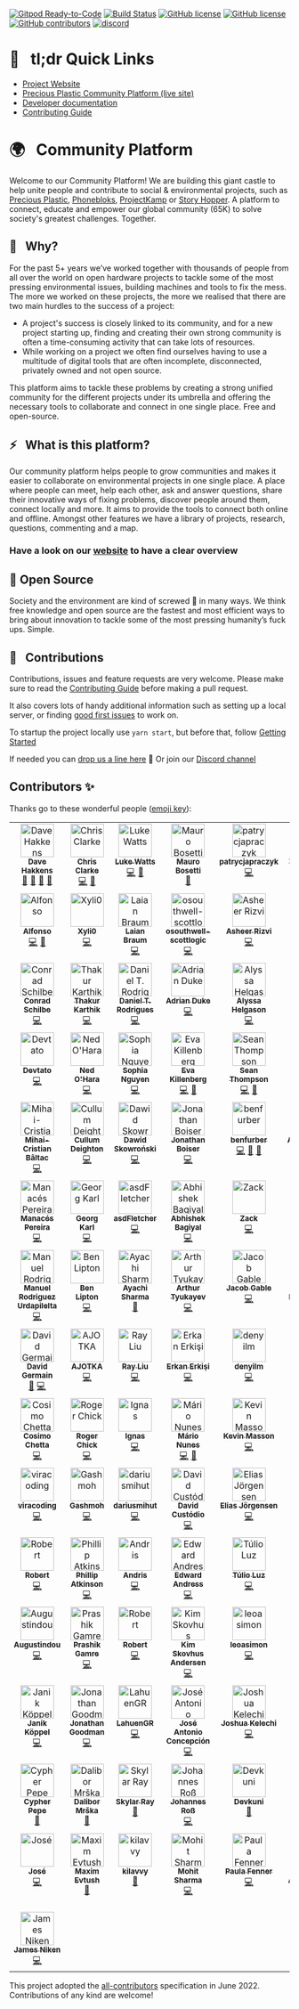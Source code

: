 [![Gitpod Ready-to-Code](https://img.shields.io/badge/Gitpod-Ready--to--Code-blue?logo=gitpod)](https://gitpod.io/from-referrer/)
[![Build Status](https://circleci.com/gh/ONEARMY/community-platform/tree/master.svg?style=shield)](https://app.circleci.com/pipelines/github/ONEARMY/community-platform?branch=master)
[![GitHub license](https://badgen.net/github/license/ONEARMY/community-platform)](https://github.com/ONEARMY/community-platform/blob/master/LICENSE)
[![GitHub license](https://badgen.net/github/tag/ONEARMY/community-platform)](https://github.com/ONEARMY/community-platform/blob/master/LICENSE)
[![GitHub contributors](https://img.shields.io/github/contributors/ONEARMY/community-platform)](https://github.com/ONEARMY/community-platform/graphs/contributors/)
[![discord](https://badges.aleen42.com/src/discord.svg)](https://discord.gg/gJ7Yyk4)

# 🔗 &nbsp; tl;dr Quick Links

- [Project Website](https://platform.onearmy.earth)
- [Precious Plastic Community Platform (live site)](http://community.preciousplastic.com/)
- [Developer documentation](https://onearmy.github.io/community-platform/)
- [Contributing Guide](/CONTRIBUTING.md)

# 🌍 &nbsp; Community Platform

Welcome to our Community Platform!
We are building this giant castle to help unite people and contribute to social & environmental projects, such as [Precious Plastic](https://preciousplastic.com), [Phonebloks](https://phonebloks.com/), [ProjectKamp](https://projectkamp.com/) or [Story Hopper](https://story-hopper.com/). A platform to connect, educate and empower our global community (65K) to solve society's greatest challenges. Together.

## 👀 &nbsp; Why?

For the past 5+ years we’ve worked together with thousands of people from all over the world on open hardware projects to tackle some of the most pressing environmental issues, building machines and tools to fix the mess. The more we worked on these projects, the more we realised that there are two main hurdles to the success of a project:

- A project's success is closely linked to its community, and for a new project starting up, finding and creating their own strong community is often a time-consuming activity that can take lots of resources.
- While working on a project we often find ourselves having to use a multitude of digital tools that are often incomplete, disconnected, privately owned and not open source.

This platform aims to tackle these problems by creating a strong unified community for the different projects under its umbrella and offering the necessary tools to collaborate and connect in one single place. Free and open-source.

## ⚡️ &nbsp; What is this platform?

Our community platform helps people to grow communities and makes it easier to collaborate on environmental projects in one single place. A place where people can meet, help each other, ask and answer questions, share their innovative ways of fixing problems, discover people around them, connect locally and more. It aims to provide the tools to connect both online and offline. Amongst other features we have a library of projects, research, questions, commenting and a map.

### Have a look on our [website](https://platform.onearmy.earth) to have a clear overview

## 👐 Open Source

Society and the environment are kind of screwed 💩 in many ways. We think free knowledge and open source are the fastest and most efficient ways to bring about innovation to tackle some of the most pressing humanity’s fuck ups. Simple.

## 🤝 &nbsp; Contributions

Contributions, issues and feature requests are very welcome.
Please make sure to read the [Contributing Guide](/CONTRIBUTING.md) before making a pull request.

It also covers lots of handy additional information such as setting up a local server, or finding [good first issues](https://github.com/ONEARMY/community-platform/issues?q=is%3Aissue+is%3Aopen+label%3A%22Good+first+issue%22) to work on.

To startup the project locally use `yarn start`, but before that, follow [Getting Started](/docs/supabase.md)

If needed you can [drop us a line here](mailto:platform@onearmy.earth?subject=contact%20from%20github) 👋
Or join our [Discord channel](https://discord.gg/gJ7Yyk4)

## Contributors ✨

Thanks go to these wonderful people ([emoji key](https://allcontributors.org/docs/en/emoji-key)):

<!--- spell-checker: disable --->
<!-- ALL-CONTRIBUTORS-LIST:START - Do not remove or modify this section -->
<!-- prettier-ignore-start -->
<!-- markdownlint-disable -->
<table>
  <tbody>
    <tr>
      <td align="center" valign="top" width="14.28%"><a href="http://davehakkens.nl"><img src="https://avatars.githubusercontent.com/u/13672737?v=4?s=60" width="60px;" alt="Dave Hakkens"/><br /><sub><b>Dave Hakkens</b></sub></a><br /><a href="#design-davehakkens" title="Design">🎨</a> <a href="#ideas-davehakkens" title="Ideas, Planning, & Feedback">🤔</a> <a href="#projectManagement-davehakkens" title="Project Management">📆</a> <a href="[💪]("Maintainer")," title="Maintainer">💪</a></td>
      <td align="center" valign="top" width="14.28%"><a href="https://c2dev.co.uk/"><img src="https://avatars.githubusercontent.com/u/10515065?v=4?s=60" width="60px;" alt="Chris Clarke"/><br /><sub><b>Chris Clarke</b></sub></a><br /><a href="https://github.com/ONEARMY/community-platform/commits?author=chrismclarke" title="Code">💻</a> <a href="[💪]("Maintainer")," title="Maintainer">💪</a></td>
      <td align="center" valign="top" width="14.28%"><a href="https://thisis.la/"><img src="https://avatars.githubusercontent.com/u/472589?v=4?s=60" width="60px;" alt="Luke Watts"/><br /><sub><b>Luke Watts</b></sub></a><br /><a href="https://github.com/ONEARMY/community-platform/commits?author=thisislawatts" title="Code">💻</a> <a href="[💪]("Maintainer")," title="Maintainer">💪</a></td>
      <td align="center" valign="top" width="14.28%"><a href="https://github.com/amuroBosetti"><img src="https://avatars.githubusercontent.com/u/46928545?v=4?s=60" width="60px;" alt="Mauro Bosetti"/><br /><sub><b>Mauro Bosetti</b></sub></a><br /><a href="https://github.com/ONEARMY/community-platform/commits?author=amuroBosetti" title="Documentation">📖</a></td>
      <td align="center" valign="top" width="14.28%"><a href="https://github.com/patrycjapraczyk"><img src="https://avatars.githubusercontent.com/u/35103888?v=4?s=60" width="60px;" alt="patrycjapraczyk"/><br /><sub><b>patrycjapraczyk</b></sub></a><br /><a href="https://github.com/ONEARMY/community-platform/commits?author=patrycjapraczyk" title="Code">💻</a></td>
      <td align="center" valign="top" width="14.28%"><a href="https://tedspare.com"><img src="https://avatars.githubusercontent.com/u/36117635?v=4?s=60" width="60px;" alt="Ted Spare"/><br /><sub><b>Ted Spare</b></sub></a><br /><a href="https://github.com/ONEARMY/community-platform/commits?author=tedspare" title="Code">💻</a></td>
      <td align="center" valign="top" width="14.28%"><a href="https://www.linkedin.com/in/eliasvelardez"><img src="https://avatars.githubusercontent.com/u/40184787?v=4?s=60" width="60px;" alt="Elias Velardez"/><br /><sub><b>Elias Velardez</b></sub></a><br /><a href="https://github.com/ONEARMY/community-platform/commits?author=eliasvelardezft" title="Code">💻</a></td>
    </tr>
    <tr>
      <td align="center" valign="top" width="14.28%"><a href="https://github.com/AlfonsoGhislieri"><img src="https://avatars.githubusercontent.com/u/652368?v=4?s=60" width="60px;" alt="Alfonso"/><br /><sub><b>Alfonso</b></sub></a><br /><a href="https://github.com/ONEARMY/community-platform/commits?author=AlfonsoGhislieri" title="Code">💻</a> <a href="[💪]("Maintainer")," title="Maintainer">💪</a></td>
      <td align="center" valign="top" width="14.28%"><a href="https://github.com/Xyli0"><img src="https://avatars.githubusercontent.com/u/10441748?v=4?s=60" width="60px;" alt="Xyli0"/><br /><sub><b>Xyli0</b></sub></a><br /><a href="https://github.com/ONEARMY/community-platform/commits?author=Xyli0" title="Code">💻</a></td>
      <td align="center" valign="top" width="14.28%"><a href="http://www.linkedin.com/in/laianbraum"><img src="https://avatars.githubusercontent.com/u/61033391?v=4?s=60" width="60px;" alt="Laian Braum"/><br /><sub><b>Laian Braum</b></sub></a><br /><a href="https://github.com/ONEARMY/community-platform/commits?author=laianbraum" title="Code">💻</a></td>
      <td align="center" valign="top" width="14.28%"><a href="https://github.com/osouthwell-scottlogic"><img src="https://avatars.githubusercontent.com/u/98388720?v=4?s=60" width="60px;" alt="osouthwell-scottlogic"/><br /><sub><b>osouthwell-scottlogic</b></sub></a><br /><a href="https://github.com/ONEARMY/community-platform/commits?author=osouthwell-scottlogic" title="Code">💻</a></td>
      <td align="center" valign="top" width="14.28%"><a href="http://asheerrizvi.com"><img src="https://avatars.githubusercontent.com/u/17976252?v=4?s=60" width="60px;" alt="Asheer Rizvi"/><br /><sub><b>Asheer Rizvi</b></sub></a><br /><a href="https://github.com/ONEARMY/community-platform/commits?author=asheerrizvi" title="Code">💻</a></td>
      <td align="center" valign="top" width="14.28%"><a href="https://franknoirot.co"><img src="https://avatars.githubusercontent.com/u/23481541?v=4?s=60" width="60px;" alt="Frank Noirot"/><br /><sub><b>Frank Noirot</b></sub></a><br /><a href="#design-franknoirot" title="Design">🎨</a></td>
      <td align="center" valign="top" width="14.28%"><a href="https://github.com/LucasGabrielBecker"><img src="https://avatars.githubusercontent.com/u/48301172?v=4?s=60" width="60px;" alt="Lucas Becker "/><br /><sub><b>Lucas Becker </b></sub></a><br /><a href="https://github.com/ONEARMY/community-platform/commits?author=LucasGabrielBecker" title="Code">💻</a></td>
    </tr>
    <tr>
      <td align="center" valign="top" width="14.28%"><a href="https://github.com/cschilbe"><img src="https://avatars.githubusercontent.com/u/485557?v=4?s=60" width="60px;" alt="Conrad Schilbe"/><br /><sub><b>Conrad Schilbe</b></sub></a><br /><a href="https://github.com/ONEARMY/community-platform/commits?author=cschilbe" title="Code">💻</a></td>
      <td align="center" valign="top" width="14.28%"><a href="https://github.com/ThakurKarthik"><img src="https://avatars.githubusercontent.com/u/26309938?v=4?s=60" width="60px;" alt="Thakur Karthik"/><br /><sub><b>Thakur Karthik</b></sub></a><br /><a href="https://github.com/ONEARMY/community-platform/commits?author=ThakurKarthik" title="Code">💻</a></td>
      <td align="center" valign="top" width="14.28%"><a href="https://www.linkedin.com/in/danitrod/"><img src="https://avatars.githubusercontent.com/u/45438149?v=4?s=60" width="60px;" alt="Daniel T. Rodrigues"/><br /><sub><b>Daniel T. Rodrigues</b></sub></a><br /><a href="https://github.com/ONEARMY/community-platform/commits?author=danitrod" title="Code">💻</a></td>
      <td align="center" valign="top" width="14.28%"><a href="https://github.com/adrianduke"><img src="https://avatars.githubusercontent.com/u/711058?v=4?s=60" width="60px;" alt="Adrian Duke"/><br /><sub><b>Adrian Duke</b></sub></a><br /><a href="https://github.com/ONEARMY/community-platform/commits?author=adrianduke" title="Code">💻</a></td>
      <td align="center" valign="top" width="14.28%"><a href="https://github.com/missalyss"><img src="https://avatars.githubusercontent.com/u/19866110?v=4?s=60" width="60px;" alt="Alyssa Helgason"/><br /><sub><b>Alyssa Helgason</b></sub></a><br /><a href="https://github.com/ONEARMY/community-platform/commits?author=missalyss" title="Code">💻</a></td>
      <td align="center" valign="top" width="14.28%"><a href="https://github.com/Kiebert"><img src="https://avatars.githubusercontent.com/u/3414938?v=4?s=60" width="60px;" alt="Kieb"/><br /><sub><b>Kieb</b></sub></a><br /><a href="https://github.com/ONEARMY/community-platform/commits?author=Kiebert" title="Code">💻</a></td>
      <td align="center" valign="top" width="14.28%"><a href="https://github.com/Sc4ramouche"><img src="https://avatars.githubusercontent.com/u/25829136?v=4?s=60" width="60px;" alt="Kovechenkov Vladislav"/><br /><sub><b>Kovechenkov Vladislav</b></sub></a><br /><a href="https://github.com/ONEARMY/community-platform/commits?author=Sc4ramouche" title="Code">💻</a></td>
    </tr>
    <tr>
      <td align="center" valign="top" width="14.28%"><a href="http://devtato.com"><img src="https://avatars.githubusercontent.com/u/4504330?v=4?s=60" width="60px;" alt="Devtato"/><br /><sub><b>Devtato</b></sub></a><br /><a href="https://github.com/ONEARMY/community-platform/commits?author=cerkiewny" title="Code">💻</a></td>
      <td align="center" valign="top" width="14.28%"><a href="https://github.com/NoHara42"><img src="https://avatars.githubusercontent.com/u/43496778?v=4?s=60" width="60px;" alt="Ned O'Hara"/><br /><sub><b>Ned O'Hara</b></sub></a><br /><a href="https://github.com/ONEARMY/community-platform/commits?author=NoHara42" title="Code">💻</a></td>
      <td align="center" valign="top" width="14.28%"><a href="https://github.com/SophXN"><img src="https://avatars.githubusercontent.com/u/80185757?v=4?s=60" width="60px;" alt="Sophia Nguyen"/><br /><sub><b>Sophia Nguyen</b></sub></a><br /><a href="https://github.com/ONEARMY/community-platform/commits?author=SophXN" title="Code">💻</a></td>
      <td align="center" valign="top" width="14.28%"><a href="https://www.evakillenberg.com"><img src="https://avatars.githubusercontent.com/u/37253846?v=4?s=60" width="60px;" alt="Eva Killenberg"/><br /><sub><b>Eva Killenberg</b></sub></a><br /><a href="https://github.com/ONEARMY/community-platform/commits?author=evakill" title="Code">💻</a> <a href="[💪]("Maintainer")," title="Maintainer">💪</a></td>
      <td align="center" valign="top" width="14.28%"><a href="https://speckledbanana.com"><img src="https://avatars.githubusercontent.com/u/80723794?v=4?s=60" width="60px;" alt="Sean Thompson"/><br /><sub><b>Sean Thompson</b></sub></a><br /><a href="https://github.com/ONEARMY/community-platform/commits?author=iSCJT" title="Code">💻</a> <a href="[💪]("Maintainer")," title="Maintainer">💪</a></td>
      <td align="center" valign="top" width="14.28%"><a href="https://github.com/NguyenVanDo51"><img src="https://avatars.githubusercontent.com/u/30190734?v=4?s=60" width="60px;" alt="Nguyễn Văn Đỏ"/><br /><sub><b>Nguyễn Văn Đỏ</b></sub></a><br /><a href="https://github.com/ONEARMY/community-platform/commits?author=NguyenVanDo51" title="Code">💻</a></td>
      <td align="center" valign="top" width="14.28%"><a href="https://kungraseri.dev"><img src="https://avatars.githubusercontent.com/u/1054240?v=4?s=60" width="60px;" alt="KungRaseri"/><br /><sub><b>KungRaseri</b></sub></a><br /><a href="https://github.com/ONEARMY/community-platform/commits?author=KungRaseri" title="Documentation">📖</a></td>
    </tr>
    <tr>
      <td align="center" valign="top" width="14.28%"><a href="https://github.com/BaltacMihai"><img src="https://avatars.githubusercontent.com/u/72079422?v=4?s=60" width="60px;" alt="Mihai-Cristian Bâltac"/><br /><sub><b>Mihai-Cristian Bâltac</b></sub></a><br /><a href="https://github.com/ONEARMY/community-platform/commits?author=BaltacMihai" title="Code">💻</a></td>
      <td align="center" valign="top" width="14.28%"><a href="https://github.com/CDeighton"><img src="https://avatars.githubusercontent.com/u/13475443?v=4?s=60" width="60px;" alt="Cullum Deighton"/><br /><sub><b>Cullum Deighton</b></sub></a><br /><a href="https://github.com/ONEARMY/community-platform/commits?author=CDeighton" title="Code">💻</a></td>
      <td align="center" valign="top" width="14.28%"><a href="https://github.com/d-skowronski"><img src="https://avatars.githubusercontent.com/u/98740166?v=4?s=60" width="60px;" alt="Dawid Skowroński"/><br /><sub><b>Dawid Skowroński</b></sub></a><br /><a href="https://github.com/ONEARMY/community-platform/commits?author=d-skowronski" title="Code">💻</a></td>
      <td align="center" valign="top" width="14.28%"><a href="http://jonboiser.com"><img src="https://avatars.githubusercontent.com/u/10248067?v=4?s=60" width="60px;" alt="Jonathan Boiser"/><br /><sub><b>Jonathan Boiser</b></sub></a><br /><a href="https://github.com/ONEARMY/community-platform/commits?author=jonboiser" title="Code">💻</a></td>
      <td align="center" valign="top" width="14.28%"><a href="https://github.com/benfurber"><img src="https://avatars.githubusercontent.com/u/16688508?v=4?s=60" width="60px;" alt="benfurber"/><br /><sub><b>benfurber</b></sub></a><br /><a href="https://github.com/ONEARMY/community-platform/commits?author=benfurber" title="Code">💻</a> <a href="[💪]("Maintainer")," title="Maintainer">💪</a> <a href="https://github.com/ONEARMY/community-platform/commits?author=benfurber" title="Documentation">📖</a></td>
      <td align="center" valign="top" width="14.28%"><a href="https://github.com/AlimurtuzaCodes"><img src="https://avatars.githubusercontent.com/u/88965204?v=4?s=60" width="60px;" alt="Alimurtuza"/><br /><sub><b>Alimurtuza</b></sub></a><br /><a href="https://github.com/ONEARMY/community-platform/commits?author=AlimurtuzaCodes" title="Code">💻</a></td>
      <td align="center" valign="top" width="14.28%"><a href="https://github.com/AliAbuSalam"><img src="https://avatars.githubusercontent.com/u/17426615?v=4?s=60" width="60px;" alt="Askell"/><br /><sub><b>Askell</b></sub></a><br /><a href="https://github.com/ONEARMY/community-platform/commits?author=AliAbuSalam" title="Code">💻</a></td>
    </tr>
    <tr>
      <td align="center" valign="top" width="14.28%"><a href="https://linkedin.com/in/manacesneto"><img src="https://avatars.githubusercontent.com/u/8915867?v=4?s=60" width="60px;" alt="Manacés Pereira"/><br /><sub><b>Manacés Pereira</b></sub></a><br /><a href="https://github.com/ONEARMY/community-platform/commits?author=manacespereira" title="Code">💻</a></td>
      <td align="center" valign="top" width="14.28%"><a href="https://github.com/5niperspider"><img src="https://avatars.githubusercontent.com/u/62932392?v=4?s=60" width="60px;" alt="Georg Karl"/><br /><sub><b>Georg Karl</b></sub></a><br /><a href="https://github.com/ONEARMY/community-platform/commits?author=5niperspider" title="Code">💻</a></td>
      <td align="center" valign="top" width="14.28%"><a href="https://www.linkedin.com/in/fletcher-larue/"><img src="https://avatars.githubusercontent.com/u/42685363?v=4?s=60" width="60px;" alt="asdFletcher"/><br /><sub><b>asdFletcher</b></sub></a><br /><a href="https://github.com/ONEARMY/community-platform/commits?author=asdFletcher" title="Code">💻</a></td>
      <td align="center" valign="top" width="14.28%"><a href="https://github.com/bagiyal"><img src="https://avatars.githubusercontent.com/u/63339447?v=4?s=60" width="60px;" alt="Abhishek Bagiyal"/><br /><sub><b>Abhishek Bagiyal</b></sub></a><br /><a href="https://github.com/ONEARMY/community-platform/commits?author=bagiyal" title="Code">💻</a></td>
      <td align="center" valign="top" width="14.28%"><a href="https://github.com/CrowsVeldt"><img src="https://avatars.githubusercontent.com/u/8883408?v=4?s=60" width="60px;" alt="Zack"/><br /><sub><b>Zack</b></sub></a><br /><a href="https://github.com/ONEARMY/community-platform/commits?author=CrowsVeldt" title="Code">💻</a></td>
      <td align="center" valign="top" width="14.28%"><a href="https://careers.bol.com/"><img src="https://avatars.githubusercontent.com/u/1822855?v=4?s=60" width="60px;" alt="Bart Enkelaar"/><br /><sub><b>Bart Enkelaar</b></sub></a><br /><a href="https://github.com/ONEARMY/community-platform/commits?author=benkelaar" title="Code">💻</a></td>
      <td align="center" valign="top" width="14.28%"><a href="https://github.com/laviodias"><img src="https://avatars.githubusercontent.com/u/44332001?v=4?s=60" width="60px;" alt="Lávio Vale"/><br /><sub><b>Lávio Vale</b></sub></a><br /><a href="https://github.com/ONEARMY/community-platform/commits?author=laviodias" title="Code">💻</a></td>
    </tr>
    <tr>
      <td align="center" valign="top" width="14.28%"><a href="https://github.com/manuelrurda"><img src="https://avatars.githubusercontent.com/u/62727899?v=4?s=60" width="60px;" alt="Manuel Rodriguez Urdapilelta"/><br /><sub><b>Manuel Rodriguez Urdapilelta</b></sub></a><br /><a href="https://github.com/ONEARMY/community-platform/commits?author=manuelrurda" title="Code">💻</a></td>
      <td align="center" valign="top" width="14.28%"><a href="https://github.com/LiptonB"><img src="https://avatars.githubusercontent.com/u/467965?v=4?s=60" width="60px;" alt="Ben Lipton"/><br /><sub><b>Ben Lipton</b></sub></a><br /><a href="https://github.com/ONEARMY/community-platform/commits?author=LiptonB" title="Code">💻</a></td>
      <td align="center" valign="top" width="14.28%"><a href="https://github.com/ayachish"><img src="https://avatars.githubusercontent.com/u/102033230?v=4?s=60" width="60px;" alt="Ayachi Sharma"/><br /><sub><b>Ayachi Sharma</b></sub></a><br /><a href="https://github.com/ONEARMY/community-platform/commits?author=ayachish" title="Documentation">📖</a></td>
      <td align="center" valign="top" width="14.28%"><a href="https://tyukayev.com"><img src="https://avatars.githubusercontent.com/u/9029936?v=4?s=60" width="60px;" alt="Arthur Tyukayev"/><br /><sub><b>Arthur Tyukayev</b></sub></a><br /><a href="https://github.com/ONEARMY/community-platform/commits?author=arthurtyukayev" title="Code">💻</a></td>
      <td align="center" valign="top" width="14.28%"><a href="https://github.com/jgable"><img src="https://avatars.githubusercontent.com/u/164497?v=4?s=60" width="60px;" alt="Jacob Gable"/><br /><sub><b>Jacob Gable</b></sub></a><br /><a href="https://github.com/ONEARMY/community-platform/commits?author=jgable" title="Code">💻</a></td>
      <td align="center" valign="top" width="14.28%"><a href="https://beemargarida.github.io"><img src="https://avatars.githubusercontent.com/u/25725586?v=4?s=60" width="60px;" alt="Ana Margarida Silva"/><br /><sub><b>Ana Margarida Silva</b></sub></a><br /><a href="https://github.com/ONEARMY/community-platform/commits?author=BeeMargarida" title="Code">💻</a></td>
      <td align="center" valign="top" width="14.28%"><a href="https://github.com/cjh1212"><img src="https://avatars.githubusercontent.com/u/45911291?v=4?s=60" width="60px;" alt="cjh1212"/><br /><sub><b>cjh1212</b></sub></a><br /><a href="https://github.com/ONEARMY/community-platform/commits?author=cjh1212" title="Code">💻</a></td>
    </tr>
    <tr>
      <td align="center" valign="top" width="14.28%"><a href="https://pizzaisdavid.medium.com/"><img src="https://avatars.githubusercontent.com/u/4391884?v=4?s=60" width="60px;" alt="David Germain"/><br /><sub><b>David Germain</b></sub></a><br /><a href="https://github.com/ONEARMY/community-platform/commits?author=pizzaisdavid" title="Documentation">📖</a> <a href="https://github.com/ONEARMY/community-platform/commits?author=pizzaisdavid" title="Code">💻</a></td>
      <td align="center" valign="top" width="14.28%"><a href="http://ajotka.com"><img src="https://avatars.githubusercontent.com/u/15144546?v=4?s=60" width="60px;" alt="AJOTKA"/><br /><sub><b>AJOTKA</b></sub></a><br /><a href="https://github.com/ONEARMY/community-platform/commits?author=ajotka" title="Code">💻</a></td>
      <td align="center" valign="top" width="14.28%"><a href="http://rayliu.me"><img src="https://avatars.githubusercontent.com/u/17478640?v=4?s=60" width="60px;" alt="Ray Liu"/><br /><sub><b>Ray Liu</b></sub></a><br /><a href="https://github.com/ONEARMY/community-platform/commits?author=CheRayLiu" title="Code">💻</a></td>
      <td align="center" valign="top" width="14.28%"><a href="http://erkanerkisi.github.io"><img src="https://avatars.githubusercontent.com/u/22741824?v=4?s=60" width="60px;" alt="Erkan Erkişi"/><br /><sub><b>Erkan Erkişi</b></sub></a><br /><a href="https://github.com/ONEARMY/community-platform/commits?author=Erkanerkisi" title="Code">💻</a></td>
      <td align="center" valign="top" width="14.28%"><a href="https://github.com/denyilm"><img src="https://avatars.githubusercontent.com/u/65300462?v=4?s=60" width="60px;" alt="denyilm"/><br /><sub><b>denyilm</b></sub></a><br /><a href="https://github.com/ONEARMY/community-platform/commits?author=denyilm" title="Code">💻</a></td>
      <td align="center" valign="top" width="14.28%"><a href="https://github.com/zweertsk"><img src="https://avatars.githubusercontent.com/u/131855633?v=4?s=60" width="60px;" alt="Koen"/><br /><sub><b>Koen</b></sub></a><br /><a href="https://github.com/ONEARMY/community-platform/commits?author=zweertsk" title="Code">💻</a></td>
      <td align="center" valign="top" width="14.28%"><a href="https://github.com/goratt12"><img src="https://avatars.githubusercontent.com/u/23094928?v=4?s=60" width="60px;" alt="Guy Ribak"/><br /><sub><b>Guy Ribak</b></sub></a><br /><a href="https://github.com/ONEARMY/community-platform/commits?author=goratt12" title="Code">💻</a></td>
    </tr>
    <tr>
      <td align="center" valign="top" width="14.28%"><a href="https://github.com/onim-at"><img src="https://avatars.githubusercontent.com/u/45094836?v=4?s=60" width="60px;" alt="Cosimo Chetta"/><br /><sub><b>Cosimo Chetta</b></sub></a><br /><a href="https://github.com/ONEARMY/community-platform/commits?author=onim-at" title="Code">💻</a></td>
      <td align="center" valign="top" width="14.28%"><a href="http://uk.linkedin.com/in/rogerchick"><img src="https://avatars.githubusercontent.com/u/555883?v=4?s=60" width="60px;" alt="Roger Chick"/><br /><sub><b>Roger Chick</b></sub></a><br /><a href="https://github.com/ONEARMY/community-platform/commits?author=rchick" title="Code">💻</a></td>
      <td align="center" valign="top" width="14.28%"><a href="http://ignasplace.com"><img src="https://avatars.githubusercontent.com/u/76262712?v=4?s=60" width="60px;" alt="Ignas"/><br /><sub><b>Ignas</b></sub></a><br /><a href="https://github.com/ONEARMY/community-platform/commits?author=IgnasPlace" title="Code">💻</a></td>
      <td align="center" valign="top" width="14.28%"><a href="https://github.com/mariojsnunes"><img src="https://avatars.githubusercontent.com/u/8073622?v=4?s=60" width="60px;" alt="Mário Nunes"/><br /><sub><b>Mário Nunes</b></sub></a><br /><a href="https://github.com/ONEARMY/community-platform/commits?author=mariojsnunes" title="Code">💻</a> <a href="[💪]("Maintainer")," title="Maintainer">💪</a></td>
      <td align="center" valign="top" width="14.28%"><a href="https://github.com/oktomus"><img src="https://avatars.githubusercontent.com/u/4656466?v=4?s=60" width="60px;" alt="Kevin Masson"/><br /><sub><b>Kevin Masson</b></sub></a><br /><a href="https://github.com/ONEARMY/community-platform/commits?author=oktomus" title="Code">💻</a></td>
      <td align="center" valign="top" width="14.28%"><a href="https://www.darigovresearch.com/"><img src="https://avatars.githubusercontent.com/u/30328618?v=4?s=60" width="60px;" alt="Darigov Research"/><br /><sub><b>Darigov Research</b></sub></a><br /><a href="https://github.com/ONEARMY/community-platform/commits?author=darigovresearch" title="Documentation">📖</a></td>
      <td align="center" valign="top" width="14.28%"><a href="http://cs.mcgill.ca/~zdouce"><img src="https://avatars.githubusercontent.com/u/21955868?v=4?s=60" width="60px;" alt="Zachary Doucet"/><br /><sub><b>Zachary Doucet</b></sub></a><br /><a href="https://github.com/ONEARMY/community-platform/commits?author=Shamauk" title="Code">💻</a></td>
    </tr>
    <tr>
      <td align="center" valign="top" width="14.28%"><a href="https://github.com/viracoding"><img src="https://avatars.githubusercontent.com/u/20618068?v=4?s=60" width="60px;" alt="viracoding"/><br /><sub><b>viracoding</b></sub></a><br /><a href="https://github.com/ONEARMY/community-platform/commits?author=viracoding" title="Code">💻</a></td>
      <td align="center" valign="top" width="14.28%"><a href="https://github.com/Gashmoh"><img src="https://avatars.githubusercontent.com/u/24207256?v=4?s=60" width="60px;" alt="Gashmoh"/><br /><sub><b>Gashmoh</b></sub></a><br /><a href="https://github.com/ONEARMY/community-platform/commits?author=Gashmoh" title="Code">💻</a></td>
      <td align="center" valign="top" width="14.28%"><a href="https://github.com/dariusmihut"><img src="https://avatars.githubusercontent.com/u/7417010?v=4?s=60" width="60px;" alt="dariusmihut"/><br /><sub><b>dariusmihut</b></sub></a><br /><a href="https://github.com/ONEARMY/community-platform/commits?author=dariusmihut" title="Code">💻</a></td>
      <td align="center" valign="top" width="14.28%"><a href="https://github.com/dcustodio"><img src="https://avatars.githubusercontent.com/u/2907004?v=4?s=60" width="60px;" alt="David Custódio"/><br /><sub><b>David Custódio</b></sub></a><br /><a href="https://github.com/ONEARMY/community-platform/commits?author=dcustodio" title="Code">💻</a></td>
      <td align="center" valign="top" width="14.28%"><a href="https://www.eliasjorgensen.se"><img src="https://avatars.githubusercontent.com/u/63782477?v=4?s=60" width="60px;" alt="Elias Jörgensen"/><br /><sub><b>Elias Jörgensen</b></sub></a><br /><a href="https://github.com/ONEARMY/community-platform/commits?author=saile515" title="Code">💻</a></td>
      <td align="center" valign="top" width="14.28%"><a href="http://www.jagan-chary.com"><img src="https://avatars.githubusercontent.com/u/26999371?v=4?s=60" width="60px;" alt="devChary"/><br /><sub><b>devChary</b></sub></a><br /><a href="https://github.com/ONEARMY/community-platform/commits?author=devChary" title="Code">💻</a></td>
      <td align="center" valign="top" width="14.28%"><a href="https://github.com/paposeco"><img src="https://avatars.githubusercontent.com/u/13892562?v=4?s=60" width="60px;" alt="Fabi"/><br /><sub><b>Fabi</b></sub></a><br /><a href="https://github.com/ONEARMY/community-platform/commits?author=paposeco" title="Code">💻</a></td>
    </tr>
    <tr>
      <td align="center" valign="top" width="14.28%"><a href="https://github.com/Robert-LC"><img src="https://avatars.githubusercontent.com/u/72999492?v=4?s=60" width="60px;" alt="Robert"/><br /><sub><b>Robert</b></sub></a><br /><a href="https://github.com/ONEARMY/community-platform/commits?author=Robert-LC" title="Code">💻</a></td>
      <td align="center" valign="top" width="14.28%"><a href="https://github.com/phlapjack"><img src="https://avatars.githubusercontent.com/u/1590042?v=4?s=60" width="60px;" alt="Phillip Atkinson"/><br /><sub><b>Phillip Atkinson</b></sub></a><br /><a href="https://github.com/ONEARMY/community-platform/commits?author=phlapjack" title="Code">💻</a></td>
      <td align="center" valign="top" width="14.28%"><a href="http://agw.lv/"><img src="https://avatars.githubusercontent.com/u/6299387?v=4?s=60" width="60px;" alt="Andris"/><br /><sub><b>Andris</b></sub></a><br /><a href="https://github.com/ONEARMY/community-platform/commits?author=exabyssus" title="Code">💻</a></td>
      <td align="center" valign="top" width="14.28%"><a href="https://github.com/EdwardAndress"><img src="https://avatars.githubusercontent.com/u/7963978?v=4?s=60" width="60px;" alt="Edward Andress"/><br /><sub><b>Edward Andress</b></sub></a><br /><a href="https://github.com/ONEARMY/community-platform/commits?author=EdwardAndress" title="Code">💻</a></td>
      <td align="center" valign="top" width="14.28%"><a href="https://github.com/tuliobluz"><img src="https://avatars.githubusercontent.com/u/21323883?v=4?s=60" width="60px;" alt="Túlio Luz"/><br /><sub><b>Túlio Luz</b></sub></a><br /><a href="https://github.com/ONEARMY/community-platform/commits?author=tuliobluz" title="Code">💻</a></td>
      <td align="center" valign="top" width="14.28%"><a href="https://github.com/codisart"><img src="https://avatars.githubusercontent.com/u/1767237?v=4?s=60" width="60px;" alt="Louis"/><br /><sub><b>Louis</b></sub></a><br /><a href="https://github.com/ONEARMY/community-platform/commits?author=codisart" title="Code">💻</a></td>
      <td align="center" valign="top" width="14.28%"><a href="https://venugsportfolio.netlify.app/"><img src="https://avatars.githubusercontent.com/u/52736045?v=4?s=60" width="60px;" alt="Venu G Soganadgi"/><br /><sub><b>Venu G Soganadgi</b></sub></a><br /><a href="https://github.com/ONEARMY/community-platform/commits?author=V24039" title="Code">💻</a></td>
    </tr>
    <tr>
      <td align="center" valign="top" width="14.28%"><a href="https://github.com/Augustindou"><img src="https://avatars.githubusercontent.com/u/44368825?v=4?s=60" width="60px;" alt="Augustindou"/><br /><sub><b>Augustindou</b></sub></a><br /><a href="https://github.com/ONEARMY/community-platform/commits?author=Augustindou" title="Code">💻</a></td>
      <td align="center" valign="top" width="14.28%"><a href="https://prashikgamre.vercel.app/"><img src="https://avatars.githubusercontent.com/u/88095936?v=4?s=60" width="60px;" alt="Prashik Gamre"/><br /><sub><b>Prashik Gamre</b></sub></a><br /><a href="https://github.com/ONEARMY/community-platform/commits?author=prashik0202" title="Code">💻</a></td>
      <td align="center" valign="top" width="14.28%"><a href="https://github.com/simontree"><img src="https://avatars.githubusercontent.com/u/59532700?v=4?s=60" width="60px;" alt="Robert"/><br /><sub><b>Robert</b></sub></a><br /><a href="https://github.com/ONEARMY/community-platform/commits?author=simontree" title="Code">💻</a></td>
      <td align="center" valign="top" width="14.28%"><a href="https://github.com/kimskovhusandersen"><img src="https://avatars.githubusercontent.com/u/5513342?v=4?s=60" width="60px;" alt="Kim Skovhus Andersen"/><br /><sub><b>Kim Skovhus Andersen</b></sub></a><br /><a href="https://github.com/ONEARMY/community-platform/commits?author=kimskovhusandersen" title="Code">💻</a></td>
      <td align="center" valign="top" width="14.28%"><a href="https://github.com/leoasimon"><img src="https://avatars.githubusercontent.com/u/89898967?v=4?s=60" width="60px;" alt="leoasimon"/><br /><sub><b>leoasimon</b></sub></a><br /><a href="https://github.com/ONEARMY/community-platform/commits?author=leoasimon" title="Code">💻</a></td>
      <td align="center" valign="top" width="14.28%"><a href="https://lucaasrojas-portfolio.vercel.app/"><img src="https://avatars.githubusercontent.com/u/26610409?v=4?s=60" width="60px;" alt="Lucas Rojas"/><br /><sub><b>Lucas Rojas</b></sub></a><br /><a href="https://github.com/ONEARMY/community-platform/commits?author=lucaasrojas" title="Code">💻</a></td>
      <td align="center" valign="top" width="14.28%"><a href="http://luismgsantos.github.io"><img src="https://avatars.githubusercontent.com/u/13033016?v=4?s=60" width="60px;" alt="Luís Santos"/><br /><sub><b>Luís Santos</b></sub></a><br /><a href="https://github.com/ONEARMY/community-platform/commits?author=luismgsantos" title="Code">💻</a></td>
    </tr>
    <tr>
      <td align="center" valign="top" width="14.28%"><a href="https://github.com/koeppel"><img src="https://avatars.githubusercontent.com/u/12177323?v=4?s=60" width="60px;" alt="Janik Köppel"/><br /><sub><b>Janik Köppel</b></sub></a><br /><a href="https://github.com/ONEARMY/community-platform/commits?author=koeppel" title="Code">💻</a></td>
      <td align="center" valign="top" width="14.28%"><a href="https://github.com/Shalankwa"><img src="https://avatars.githubusercontent.com/u/31330598?v=4?s=60" width="60px;" alt="Jonathan Goodman"/><br /><sub><b>Jonathan Goodman</b></sub></a><br /><a href="https://github.com/ONEARMY/community-platform/commits?author=Shalankwa" title="Code">💻</a></td>
      <td align="center" valign="top" width="14.28%"><a href="https://github.com/LahuenGR"><img src="https://avatars.githubusercontent.com/u/101137877?v=4?s=60" width="60px;" alt="LahuenGR"/><br /><sub><b>LahuenGR</b></sub></a><br /><a href="https://github.com/ONEARMY/community-platform/commits?author=LahuenGR" title="Code">💻</a></td>
      <td align="center" valign="top" width="14.28%"><a href="https://github.com/JoseAConcepcion"><img src="https://avatars.githubusercontent.com/u/99701565?v=4?s=60" width="60px;" alt="José Antonio Concepción"/><br /><sub><b>José Antonio Concepción</b></sub></a><br /><a href="https://github.com/ONEARMY/community-platform/commits?author=JoseAConcepcion" title="Code">💻</a></td>
      <td align="center" valign="top" width="14.28%"><a href="https://github.com/jaykayudo"><img src="https://avatars.githubusercontent.com/u/58009744?v=4?s=60" width="60px;" alt="Joshua Kelechi"/><br /><sub><b>Joshua Kelechi</b></sub></a><br /><a href="https://github.com/ONEARMY/community-platform/commits?author=jaykayudo" title="Code">💻</a></td>
      <td align="center" valign="top" width="14.28%"><a href="https://github.com/mchen10"><img src="https://avatars.githubusercontent.com/u/16161485?v=4?s=60" width="60px;" alt="Michael Chen"/><br /><sub><b>Michael Chen</b></sub></a><br /><a href="https://github.com/ONEARMY/community-platform/commits?author=mchen10" title="Code">💻</a></td>
      <td align="center" valign="top" width="14.28%"><a href="https://github.com/motuz0001"><img src="https://avatars.githubusercontent.com/u/61076969?v=4?s=60" width="60px;" alt="Matúš Motyka"/><br /><sub><b>Matúš Motyka</b></sub></a><br /><a href="https://github.com/ONEARMY/community-platform/commits?author=motuz0001" title="Code">💻</a></td>
    </tr>
    <tr>
      <td align="center" valign="top" width="14.28%"><a href="https://github.com/cypherpepe"><img src="https://avatars.githubusercontent.com/u/125112044?v=4?s=60" width="60px;" alt="Cypher Pepe"/><br /><sub><b>Cypher Pepe</b></sub></a><br /><a href="https://github.com/ONEARMY/community-platform/commits?author=cypherpepe" title="Documentation">📖</a></td>
      <td align="center" valign="top" width="14.28%"><a href="https://www.behance.net/dalibormrska"><img src="https://avatars.githubusercontent.com/u/35503298?v=4?s=60" width="60px;" alt="Dalibor Mrška"/><br /><sub><b>Dalibor Mrška</b></sub></a><br /><a href="#design-dalibormrska" title="Design">🎨</a></td>
      <td align="center" valign="top" width="14.28%"><a href="https://github.com/sky-coderay"><img src="https://avatars.githubusercontent.com/u/137945430?v=4?s=60" width="60px;" alt="Skylar Ray"/><br /><sub><b>Skylar Ray</b></sub></a><br /><a href="https://github.com/ONEARMY/community-platform/commits?author=sky-coderay" title="Documentation">📖</a></td>
      <td align="center" valign="top" width="14.28%"><a href="http://johannesross.de"><img src="https://avatars.githubusercontent.com/u/74828657?v=4?s=60" width="60px;" alt="Johannes Roß"/><br /><sub><b>Johannes Roß</b></sub></a><br /><a href="https://github.com/ONEARMY/community-platform/commits?author=johannes-ross" title="Code">💻</a></td>
      <td align="center" valign="top" width="14.28%"><a href="https://github.com/detrina"><img src="https://avatars.githubusercontent.com/u/155117116?v=4?s=60" width="60px;" alt="Devkuni"/><br /><sub><b>Devkuni</b></sub></a><br /><a href="https://github.com/ONEARMY/community-platform/commits?author=detrina" title="Documentation">📖</a></td>
      <td align="center" valign="top" width="14.28%"><a href="https://github.com/Bilogweb3"><img src="https://avatars.githubusercontent.com/u/155262265?v=4?s=60" width="60px;" alt="Bilog WEB3"/><br /><sub><b>Bilog WEB3</b></sub></a><br /><a href="https://github.com/ONEARMY/community-platform/commits?author=Bilogweb3" title="Documentation">📖</a></td>
      <td align="center" valign="top" width="14.28%"><a href="https://github.com/ebradbury"><img src="https://avatars.githubusercontent.com/u/253679?v=4?s=60" width="60px;" alt="Elliot Bradbury"/><br /><sub><b>Elliot Bradbury</b></sub></a><br /><a href="https://github.com/ONEARMY/community-platform/commits?author=ebradbury" title="Code">💻</a></td>
    </tr>
    <tr>
      <td align="center" valign="top" width="14.28%"><a href="http://www.linkedin.com/in/joseh29"><img src="https://avatars.githubusercontent.com/u/70706814?v=4?s=60" width="60px;" alt="José"/><br /><sub><b>José</b></sub></a><br /><a href="https://github.com/ONEARMY/community-platform/commits?author=joseh29" title="Code">💻</a></td>
      <td align="center" valign="top" width="14.28%"><a href="https://github.com/maximevtush"><img src="https://avatars.githubusercontent.com/u/154841002?v=4?s=60" width="60px;" alt="Maxim Evtush"/><br /><sub><b>Maxim Evtush</b></sub></a><br /><a href="https://github.com/ONEARMY/community-platform/commits?author=maximevtush" title="Documentation">📖</a></td>
      <td align="center" valign="top" width="14.28%"><a href="https://github.com/kilavvy"><img src="https://avatars.githubusercontent.com/u/140459108?v=4?s=60" width="60px;" alt="kilavvy"/><br /><sub><b>kilavvy</b></sub></a><br /><a href="https://github.com/ONEARMY/community-platform/commits?author=kilavvy" title="Documentation">📖</a></td>
      <td align="center" valign="top" width="14.28%"><a href="https://github.com/mohitsharma23"><img src="https://avatars.githubusercontent.com/u/32203733?v=4?s=60" width="60px;" alt="Mohit Sharma"/><br /><sub><b>Mohit Sharma</b></sub></a><br /><a href="https://github.com/ONEARMY/community-platform/commits?author=mohitsharma23" title="Code">💻</a></td>
      <td align="center" valign="top" width="14.28%"><a href="https://github.com/paulaFenner"><img src="https://avatars.githubusercontent.com/u/18422622?v=4?s=60" width="60px;" alt="Paula Fenner"/><br /><sub><b>Paula Fenner</b></sub></a><br /><a href="https://github.com/ONEARMY/community-platform/commits?author=paulaFenner" title="Code">💻</a></td>
      <td align="center" valign="top" width="14.28%"><a href="http://ismaelabujadur.github.io"><img src="https://avatars.githubusercontent.com/u/112013216?v=4?s=60" width="60px;" alt="Ismael Abu-jadur Garcia"/><br /><sub><b>Ismael Abu-jadur Garcia</b></sub></a><br /><a href="https://github.com/ONEARMY/community-platform/commits?author=ismaelabujadur" title="Code">💻</a></td>
      <td align="center" valign="top" width="14.28%"><a href="https://nickthewilder.com"><img src="https://avatars.githubusercontent.com/u/38483425?v=4?s=60" width="60px;" alt="Nick Wilder"/><br /><sub><b>Nick Wilder</b></sub></a><br /><a href="https://github.com/ONEARMY/community-platform/commits?author=NickTheWilder" title="Code">💻</a></td>
    </tr>
    <tr>
      <td align="center" valign="top" width="14.28%"><a href="https://github.com/dizer-ti"><img src="https://avatars.githubusercontent.com/u/155266991?v=4?s=60" width="60px;" alt="James Niken"/><br /><sub><b>James Niken</b></sub></a><br /><a href="https://github.com/ONEARMY/community-platform/commits?author=dizer-ti" title="Code">💻</a></td>
    </tr>
  </tbody>
</table>

<!-- markdownlint-restore -->
<!-- prettier-ignore-end -->

<!-- ALL-CONTRIBUTORS-LIST:END -->
<!--- spell-checker: enable --->

This project adopted the [all-contributors](https://allcontributors.org) specification in June 2022.
Contributions of any kind are welcome!

